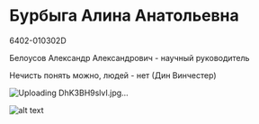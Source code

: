 # Бурбыга Алина Анатольевна

6402-010302D

Белоусов Александр Александрович - научный руководитель

Нечисть понять можно, людей - нет (Дин Винчестер)

![Uploading DhK3BH9slvI.jpg…]()


![alt text](https://sun9-78.userapi.com/impg/Td93KjTp_qKstnxBY_G4bkjM9YPoe9F6dDHDeA/DhK3BH9slvI.jpg?size=638x484&quality=95&sign=6dda6cc5704fafee6e7e54824a31fb80&c_uniq_tag=k0OCinEp84A0-f3QcL_sriU3MhfL0zOQmTKSO6zmlFQ&type=album)
